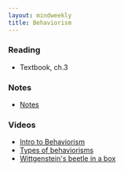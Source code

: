 ```yaml
---
layout: mindweekly
title: Behaviorism
---
```


### Reading
+ Textbook, ch.3

### Notes
+ [Notes](notes)

### Videos
+ [Intro to Behaviorism](https://www.youtube.com/watch?v=FR2odu9jbHs)
+ [Types of behaviorisms](https://www.youtube.com/watch?v=gEVQQp3gwX0)
+ [Wittgenstein's beetle in a box](https://www.youtube.com/watch?v=x86hLtOkou8)


